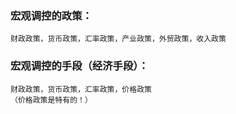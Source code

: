 ### 宏观调控的政策：
    财政政策，货币政策，汇率政策，产业政策，外贸政策，收入政策
    
### 宏观调控的手段（经济手段）：
    财政政策，货币政策，汇率政策，价格政策
    （价格政策是特有的！）